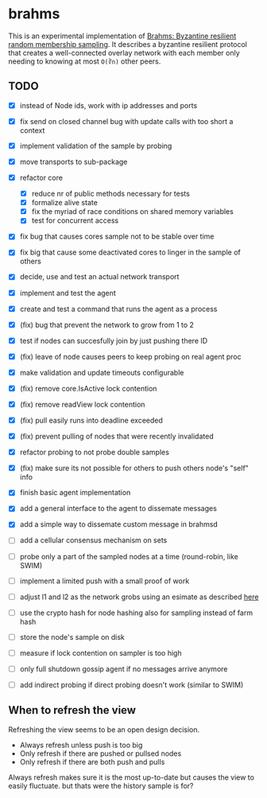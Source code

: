 # brahms
This is an experimental implementation of [Brahms: Byzantine resilient random membership sampling](https://www.cs.technion.ac.il/~gabik/publications/Brahms-COMNET.pdf). It describes a byzantine resilient protocol that creates a well-connected overlay network with each member only needing to knowing at most `O(∛n)` other peers.

## TODO
- [x] instead of Node ids, work with ip addresses and ports
- [x] fix send on closed channel bug with update calls with too short a context
- [x] implement validation of the sample by probing
- [x] move transports to sub-package
- [x] refactor core
  - [x] reduce nr of public methods necessary for tests
  - [x] formalize alive state
  - [x] fix the myriad of race conditions on shared memory variables
  - [x] test for concurrent access
- [x] fix bug that causes cores sample not to be stable over time
- [x] fix big that cause some deactivated cores to linger in the sample of others
- [x] decide, use and test an actual network transport
- [x] implement and test the agent
- [x] create and test a command that runs the agent as a process
- [x] (fix) bug that prevent the network to grow from 1 to 2
- [x] test if nodes can succesfully join by just pushing there ID
- [x] (fix) leave of node causes peers to keep probing on real agent proc
- [x] make validation and update timeouts configurable
- [x] (fix) remove core.IsActive lock contention
- [x] (fix) remove readView lock contention
- [x] (fix) pull easily runs into deadline exceeded
- [x] (fix) prevent pulling of nodes that were recently invalidated
- [x] refactor probing to not probe double samples
- [x] (fix) make sure its not possible for others to push others node's "self" info
- [x] finish basic agent implementation
- [x] add a general interface to the agent to dissemate messages
- [x] add a simple way to dissemate custom message in brahmsd

- [ ] add a cellular consensus mechanism on sets
- [ ] probe only a part of the sampled nodes at a time (round-robin, like SWIM)

- [ ] implement a limited push with a small proof of work
- [ ] adjust l1 and l2 as the network grobs using an esimate as described [here](https://research.neustar.biz/2012/07/09/sketch-of-the-day-k-minimum-values/)
- [ ] use the crypto hash for node hashing also for sampling instead of farm hash
- [ ] store the node's sample on disk
- [ ] measure if lock contention on sampler is too high
- [ ] only full shutdown gossip agent if no messages arrive anymore
- [ ] add indirect probing if direct probing doesn't work (similar to SWIM)

## When to refresh the view
Refreshing the view seems to be an open design decision.
- Always refresh unless push is too big
- Only refresh if there are pushed or pullsed nodes
- Only refresh if there are both push and pulls

Always refresh makes sure it is the most up-to-date but causes the view to
easily fluctuate. but thats were the history sample is for?
